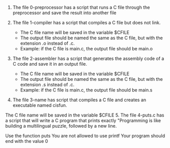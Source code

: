 1. The file 0-preprocessor has a script that runs a C file through the preprocessor and save the result into another file
2. The file 1-compiler has a script that compiles a C file but does not link.

	* The C file name will be saved in the variable $CFILE
	* The output file should be named the same as the C file, but with the extension .o instead of .c.
	* Example: if the C file is main.c, the output file should be main.o
3. The file 2-assembler has a script that generates the assembly code of a C code and save it in an output file.

	* The C file name will be saved in the variable $CFILE
	* The output file should be named the same as the C file, but with the extension .s instead of .c.
	* Example: if the C file is main.c, the output file should be main.s
4. The file 3-name has script that compiles a C file and creates an executable named cisfun.

The C file name will be saved in the variable $CFILE
5. The file 4-puts.c has a script that will write a C program that prints exactly "Programming is like building a multilingual puzzle, followed by a new line.

Use the function puts
You are not allowed to use printf
Your program should end with the value 0
 	
